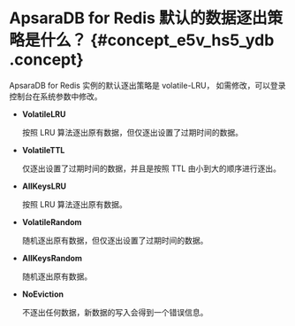 # ApsaraDB for Redis 默认的数据逐出策略是什么？ {#concept_e5v_hs5_ydb .concept}

ApsaraDB for Redis 实例的默认逐出策略是 volatile-LRU， 如需修改，可以登录控制台在系统参数中修改。

-   **VolatileLRU**

    按照 LRU 算法逐出原有数据，但仅逐出设置了过期时间的数据。

-   **VolatileTTL**

    仅逐出设置了过期时间的数据，并且是按照 TTL 由小到大的顺序进行逐出。

-   **AllKeysLRU**

    按照 LRU 算法逐出原有数据。

-   **VolatileRandom**

    随机逐出原有数据，但仅逐出设置了过期时间的数据。

-   **AllKeysRandom**

    随机逐出原有数据。

-   **NoEviction**

    不逐出任何数据，新数据的写入会得到一个错误信息。


